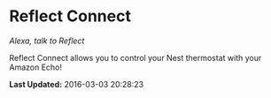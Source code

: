 # Reflect Connect
*Alexa, talk to Reflect*

Reflect Connect allows you to control your Nest thermostat with your Amazon Echo!

**Last Updated:** 2016-03-03 20:28:23